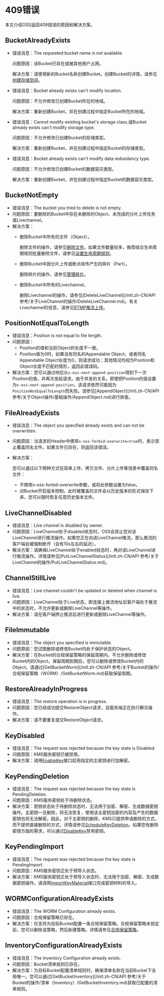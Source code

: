 # 409错误

本文介绍OSS返回409错误的原因和解决方案。

## BucketAlreadyExists

-   错误消息：The requested bucket name is not available.

    问题原因：该Bucket已存在或被其他用户占用。

    解决方案：请使用新的Bucket名称创建Bucket。创建Bucket的详情，请参见[创建存储空间](/intl.zh-CN/快速入门/控制台快速入门/创建存储空间.md)。

-   错误消息：Bucket already exists can't modify location.

    问题原因：不允许修改已创建Bucket所在的地域。

    解决方案：重新创建Bucket，并在创建过程中指定Bucket所在的地域。

-   错误消息：Cannot modify existing bucket's storage class.或Bucket already exists can't modify storage type.

    问题原因：不允许修改已创建Bucket的存储类型。

    解决方案：重新创建Bucket，并在创建过程中指定Bucket的存储类型。

-   错误消息：Bucket already exists can't modify data redundancy type.

    问题原因：不允许修改已创建Bucket的数据容灾类型。

    解决方案：重新创建Bucket，并在创建过程中指定Bucket的数据容灾类型。


## BucketNotEmpty

-   错误消息：The bucket you tried to delete is not empty.
-   问题原因：要删除的Bucket中存在未删除的Object、未完成的分片上传任务或Livechannel。
-   解决方案：
    -   删除Bucket中所有的文件（Object）。

        删除文件的操作，请参见[删除文件](/intl.zh-CN/开发指南/对象/文件（Object）/管理文件/删除文件.md)。如果文件数量较多，推荐结合生命周期规则批量删除文件，请参见[设置生命周期规则](/intl.zh-CN/控制台用户指南/存储空间管理/基础设置/设置生命周期规则.md)。

    -   删除Bucket中因分片上传或断点续传产生的碎片（Part）。

        删除碎片的操作，请参见[管理碎片](/intl.zh-CN/控制台用户指南/上传、下载和管理文件/管理碎片.md)。

    -   删除Bucket中所有的Livechannel。

        删除Livechannel的操作，请参见[DeleteLiveChannel](/intl.zh-CN/API 参考/关于LiveChannel的操作/DeleteLiveChannel.md)。有关Livechannel的信息，请参见[RTMP推流上传](/intl.zh-CN/开发指南/对象/文件（Object）/上传文件（Object）/RTMP推流上传.md)。


## PositionNotEqualToLength

-   错误消息：Position is not equal to file length.
-   问题原因：
    -   Position的值和当前Object的长度不一致。
    -   Position值为0时，如果没有同名的Appendable Object，或者同名Appendable Object长度为0，则请求成功；其他情况均视为Position和Object长度不匹配的情形，返回此错误码。
-   解决方案：您可以通过响应头`x-oss-next-append-position`得到下一次Position的值，并再次发起请求。由于并发的关系，即使把Position的值设置为`x-oss-next-append-position`，该请求依然可能因为`PositionNotEqualToLength`而失败。请参见[AppendObject](/intl.zh-CN/API 参考/关于Object操作/基础操作/AppendObject.md)进行排查。

## FileAlreadyExists

-   错误消息：The object you specified already exists and can not be overwritten.
-   问题原因：当请求的Header中携带`x-oss-forbid-overwrite=true`时，表示禁止覆盖同名文件。如果文件已存在，则返回该错误。
-   解决方案：

    您可以通过以下两种方式在简单上传、拷贝文件、分片上传等场景中覆盖同名文件：

    -   不携带x-oss-forbid-overwrite参数，或将此参数设置为false。
    -   对Bucket开启版本控制，此时被覆盖的文件会以历史版本的形式保存下来，您可以随时恢复任意历史版本文件。

## LiveChannelDisabled

-   错误消息：Live channel is disabled by owner.
-   问题原因：LiveChannel处于disabled状态时，OSS会禁止您对该LiveChannel进行推流操作。如果您正在向该LiveChannel推流，那么推流的客户端会被强制断开（会有10s左右的延迟）。
-   解决方案：请确保LiveChannel处于enabled状态时，再对该LiveChannel进行推流操作。详情请参见[PutLiveChannelStatus](/intl.zh-CN/API 参考/关于LiveChannel的操作/PutLiveChannelStatus.md)。

## ChannelStillLive

-   错误消息：Live channel couldn't be updated or deleted when channel is live.
-   问题原因：LiveChannel处于Live状态，即连接上推流地址后客户端处于推流中的状态时，不允许更新或删除LiveChannel等操作。
-   解决方案：请在客户端停止推流后进行更新或删除LiveChannel等操作。

## FileImmutable

-   错误消息：The object you specified is immutable.
-   问题原因：您试图删除或修改Bucket内处于保护状态的Object。
-   解决方案：在Bucket的合规保留策略的保留周期内，不允许删除或修改Bucket内的Object。保留周期到期后，您可以删除或修改Bucket内的Object。请通过[GetBucketWorm](/intl.zh-CN/API 参考/关于Bucket的操作/合规保留策略（WORM）/GetBucketWorm.md)获取保留周期。

## RestoreAlreadyInProgress

-   错误消息：The restore operation is in progress.
-   问题原因：您已经成功提交RestoreObject请求，且服务端正在执行解冻操作。
-   解决方案：请不要重复提交RestoreObject请求。

## KeyDisabled

-   错误消息：The request was rejected because the key state is Disabled.
-   问题原因：KMS服务密钥已被禁用。
-   解决方案：调用[EnableKey](/intl.zh-CN/API参考/密钥/EnableKey.md)接口启用指定的主密钥进行加解密。

## KeyPendingDeletion

-   错误消息：The request was rejected because the key state is PendingDeletion.
-   问题原因：KMS服务密钥处于待删除状态。
-   解决方案：密钥状态处于待删除状态时，无法用于加密、解密、生成数据密钥操作。主密钥一旦删除，将无法恢复，使用该主密钥加密的内容及产生的数据密钥也将无法解密。因此，对于主密钥的删除，KMS只提供申请删除的方式，而不提供直接删除的方式，详情请参见[ScheduleKeyDeletion](/intl.zh-CN/API参考/密钥/ScheduleKeyDeletion.md)。如果您有删除密钥方面的需求，可以通过[DisableKey](/intl.zh-CN/API参考/密钥/DisableKey.md)禁用密钥。

## KeyPendingImport

-   错误消息：The request was rejected because the key state is PendingImport.
-   问题原因：KMS服务密钥正处于预导入状态。
-   解决方案：KMS服务密钥正处于预导入状态时，无法用于加密、解密、生成数据密钥操作。请调用[ImportKeyMaterial](/intl.zh-CN/API参考/密钥/ImportKeyMaterial.md)接口完成密钥材料的导入。

## WORMConfigurationAlreadyExists

-   错误消息：The WORM Configuration already exists.
-   问题原因：合规保留策略已存在。
-   解决方案：仅支持为目标Bucket配置一条合规保留策略。合规保留策略未锁定前，您可以删除该策略，然后新建策略。详情请参见[合规保留策略](/intl.zh-CN/开发指南/数据安全/合规保留策略.md)。

## InventoryConfigurationAlreadyExists

-   错误消息：The Inventory Configuration already exists.
-   问题原因：Bucket清单规则已存在。
-   解决方案：为目标Bucket配置清单规则时，确保清单名称在当前Bucket下全局唯一。您可以通过[GetBucketInventory](/intl.zh-CN/API 参考/关于Bucket的操作/清单（Inventory）/GetBucketInventory.md)获取已配置的清单规则。

